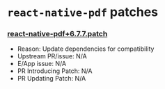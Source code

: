 # `react-native-pdf` patches

### [react-native-pdf+6.7.7.patch](react-native-pdf+6.7.7.patch)
- Reason: Update dependencies for compatibility
- Upstream PR/issue: N/A
- E/App issue: N/A
- PR Introducing Patch: N/A
- PR Updating Patch: N/A
